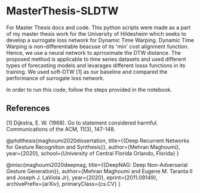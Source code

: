 # MasterThesis-SLDTW
For Master Thesis docs and code.
This python scripts were made as a part of my master thesis work for the University of Hildesheim which seeks to develop a surrogate loss network for Dynamic Time Warping. Dynamic Time Warping is non-differentiable beacuse of its 'min' cost alignment function. Hence, we use a neural network to aprroximate the DTW distance. The proposed method is applicable to time series datasets and used different types of forecasting models and levarages different losss functions in its training. We used soft-DTW [1] as our baseline and compared the performance of surrogate loss network.

In order to run this code, follow the steps provided in the notebook.

## References
<a id="1">[1]</a> 
Dijkstra, E. W. (1968). 
Go to statement considered harmful. 
Communications of the ACM, 11(3), 147-148.

@phdthesis{maghoumi2020dissertation,
  title={{Deep Recurrent Networks for Gesture Recognition and Synthesis}},
  author={Mehran Maghoumi},
  year={2020},
  school={University of Central Florida Orlando, Florida}
}

@misc{maghoumi2020deepnag,
      title={{DeepNAG: Deep Non-Adversarial Gesture Generation}},
      author={Mehran Maghoumi and Eugene M. Taranta II and Joseph J. LaViola Jr},
      year={2020},
      eprint={2011.09149},
      archivePrefix={arXiv},
      primaryClass={cs.CV}
}

